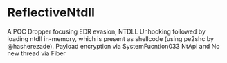 # ReflectiveNtdll
A POC Dropper focusing EDR evasion, NTDLL Unhooking followed by loading ntdll in-memory, which is present as shellcode (using pe2shc by @hasherezade). Payload encryption via SystemFucntion033 NtApi and No new thread via Fiber

